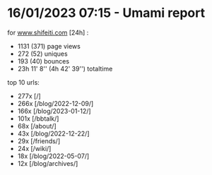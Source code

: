 # 16/01/2023 07:15 - Umami report
for www.shifeiti.com [24h] :

 - 1131 (371) page views
 - 272 (52) uniques
 - 193 (40) bounces
 - 23h 11' 8'' (4h 42' 39'') totaltime


top 10 urls:
 - 277x [/]
 - 266x [/blog/2022-12-09/]
 - 166x [/blog/2023-01-12/]
 - 101x [/bbtalk/]
 - 68x [/about/]
 - 43x [/blog/2022-12-22/]
 - 29x [/friends/]
 - 24x [/wiki/]
 - 18x [/blog/2022-05-07/]
 - 12x [/blog/archives/]


